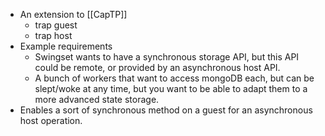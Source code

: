 - An extension to [[CapTP]]
    - trap guest
    - trap host
- Example requirements
    - Swingset wants to have a synchronous storage API, but this API could be remote, or provided by an asynchronous host API.
    - A bunch of workers that want to access mongoDB each, but can be slept/woke at any time, but you want to be able to adapt them to a more advanced state storage.
- Enables a sort of synchronous method on a guest for an asynchronous host operation.
